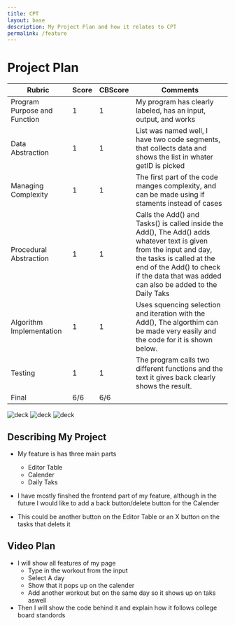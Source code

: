 ```yaml
---
title: CPT
layout: base
description: My Project Plan and how it relates to CPT
permalink: /feature
---
```




# Project Plan

| Rubric | Score | CBScore | Comments |
| --- | --- | --- | --- |
| Program Purpose and Function | 1 | 1 | My program has clearly labeled, has an input, output, and works |
| Data Abstraction | 1 | 1 | List was named well, I have two code segments, that collects data and shows the list in whater getID is picked |
| Managing Complexity | 1 | 1 | The first part of the code manges complexity, and can be made using if staments instead of cases |
| Procedural Abstraction | 1 | 1 | Calls the Add() and Tasks() is called inside the Add(), The Add() adds whatever text is given from the input and day, the tasks is called at the end of the Add() to check if the data that was added can also be added to the Daily Taks |
| Algorithm Implementation | 1 | 1 | Uses squencing selection and iteration with the Add(), The algorthim can be made very easily and the code for it is shown below.
| Testing | 1 | 1 | The program calls two different functions and the text it gives back clearly shows the result. |
| Final | 6/6 | 6/6 | |

![deck]({{site.baseurl}}/images/cal.png)
![deck]({{site.baseurl}}/images/Add().png)
![deck]({{site.baseurl}}/images/tasks().png)

## Describing My Project

- My feature is has three main parts
    - Editor Table
    - Calender
    - Daily Taks

- I have mostly finshed the frontend part of my feature, although in the future I would like to add a back button/delete button for the Calender
- This could be another button on the Editor Table or an X button on the tasks that delets it

## Video Plan
- I will show all features of my page
    - Type in the workout from the input
    - Select A day
    - Show that it pops up on the calender
    - Add another workout but on the same day so it shows up on taks aswell
- Then I will show the code behind it and explain how it follows college board standords